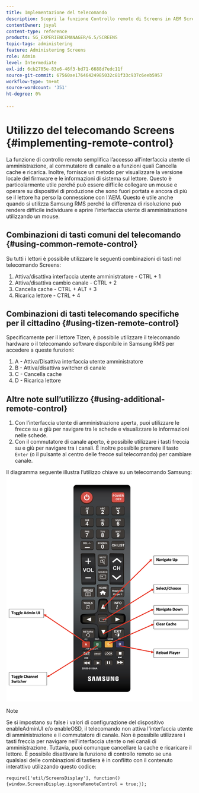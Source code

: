 ```yaml
---
title: Implementazione del telecomando
description: Scopri la funzione Controllo remoto di Screens in AEM Screens.
contentOwner: jsyal
content-type: reference
products: SG_EXPERIENCEMANAGER/6.5/SCREENS
topic-tags: administering
feature: Administering Screens
role: Admin
level: Intermediate
exl-id: 6cb2705e-83e6-46f3-bd71-6688d7edc11f
source-git-commit: 67560ae17646424985032c81f33c937c6eeb5957
workflow-type: tm+mt
source-wordcount: '351'
ht-degree: 0%

---
```


# Utilizzo del telecomando Screens  {#implementing-remote-control}

La funzione di controllo remoto semplifica l’accesso all’interfaccia utente di amministrazione, al commutatore di canale o a funzioni quali Cancella cache e ricarica. Inoltre, fornisce un metodo per visualizzare la versione locale del firmware e le informazioni di sistema sul lettore. Questo è particolarmente utile perché può essere difficile collegare un mouse e operare su dispositivi di produzione che sono fuori portata e ancora di più se il lettore ha perso la connessione con l&#39;AEM. Questo è utile anche quando si utilizza Samsung RMS perché la differenza di risoluzione può rendere difficile individuare e aprire l’interfaccia utente di amministrazione utilizzando un mouse.

## Combinazioni di tasti comuni del telecomando {#using-common-remote-control}

Su tutti i lettori è possibile utilizzare le seguenti combinazioni di tasti nel telecomando Screens:

1. Attiva/disattiva interfaccia utente amministratore - CTRL + 1
1. Attiva/disattiva cambio canale - CTRL + 2
1. Cancella cache - CTRL + ALT + 3
1. Ricarica lettore - CTRL + 4

## Combinazioni di tasti telecomando specifiche per il cittadino {#using-tizen-remote-control}

Specificamente per il lettore Tizen, è possibile utilizzare il telecomando hardware o il telecomando software disponibile in Samsung RMS per accedere a queste funzioni:

1. A - Attiva/Disattiva interfaccia utente amministratore
1. B - Attiva/disattiva switcher di canale
1. C - Cancella cache
1. D - Ricarica lettore

## Altre note sull’utilizzo {#using-additional-remote-control}

1. Con l’interfaccia utente di amministrazione aperta, puoi utilizzare le frecce su e giù per navigare tra le schede e visualizzare le informazioni nelle schede.
1. Con il commutatore di canale aperto, è possibile utilizzare i tasti freccia su e giù per navigare tra i canali. È inoltre possibile premere il tasto `Enter` (o il pulsante al centro delle frecce sul telecomando) per cambiare canale.

Il diagramma seguente illustra l’utilizzo chiave su un telecomando Samsung:
![immagine](assets/tizen/remote.png)

>[!NOTE]
>Se si impostano su false i valori di configurazione del dispositivo enableAdminUI e/o enableOSD, il telecomando non attiva l&#39;interfaccia utente di amministrazione e il commutatore di canale. Non è possibile utilizzare i tasti freccia per navigare nell’interfaccia utente o nei canali di amministrazione. Tuttavia, puoi comunque cancellare la cache e ricaricare il lettore. È possibile disattivare la funzione di controllo remoto se una qualsiasi delle combinazioni di tastiera è in conflitto con il contenuto interattivo utilizzando questo codice:

```
require(['util/ScreensDisplay'], function() {window.ScreensDisplay.ignoreRemoteControl = true;}); 
```
